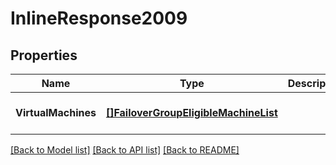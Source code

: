 # InlineResponse2009

## Properties
Name | Type | Description | Notes
------------ | ------------- | ------------- | -------------
**VirtualMachines** | [**[]FailoverGroupEligibleMachineList**](FailoverGroupEligibleMachineList.md) |  | [optional] [default to null]

[[Back to Model list]](../README.md#documentation-for-models) [[Back to API list]](../README.md#documentation-for-api-endpoints) [[Back to README]](../README.md)

